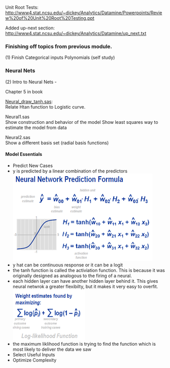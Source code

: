 Unit Root Tests: http://www4.stat.ncsu.edu/~dickey/Analytics/Datamine/Powerpoints/Review%20of%20Unit%20Root%20Testing.ppt

Added up-next section: http://www4.stat.ncsu.edu/~dickey/Analytics/Datamine/up_next.txt

### Finishing off topics from previous module.

(1) Finish 
  Categorical inputs
  Polynomials (self study)

### Neural Nets
(2)  Intro to Neural Nets - 

  Chapter 5 in book

  [Neural_draw_tanh.sas](http://www4.stat.ncsu.edu/~dickey/Analytics/Datamine/SAS_code/Neural_draw_tanh.sas):   
      Relate Htan function to Logistic curve.

  Neural1.sas             
      Show construction and behavior of the model 
      Show least squares way to estimate the model from data

  Neural2.sas             
      Show a different basis set (radial basis functions)

#### Model Essentials
- Predict New Cases
 - y is predicted by a linear combination of the predictors
 ![img](screenshots/neural_nets_1.png)
 - y hat can be continuous response or it can be a logit
 - the tanh function is called the activiation function.  This is because it was originally designed as analogous to the firing of a neural.
 - each hidden layer can have another hidden layer behind it.  This gives neural netwrok a greater flexibilty, but it makes it very easy to overfit.
 ![img](screenshots/neural_nets_2.png)
 - the maximum liklihood function is trying to find the function which is most likely to deliver the data we saw
- Select Useful Inputs
- Optimize Complexity
